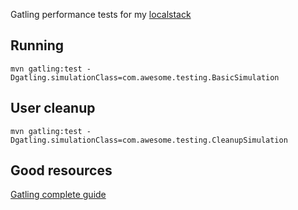 Gatling performance tests for my [localstack](https://github.com/slawekradzyminski/awesome-localstack)

## Running

```commandline
mvn gatling:test -Dgatling.simulationClass=com.awesome.testing.BasicSimulation
```

## User cleanup

```commandline
mvn gatling:test -Dgatling.simulationClass=com.awesome.testing.CleanupSimulation
```

## Good resources

[Gatling complete guide](https://www.james-willett.com/gatling-load-testing-complete-guide/)